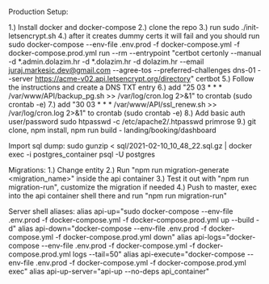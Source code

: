 Production Setup:

1.) Install docker and docker-compose
2.) clone the repo
3.) run sudo ./init-letsencrypt.sh
4.) after it creates dummy certs it will fail and you should run 
sudo docker-compose --env-file .env.prod -f docker-compose.yml -f docker-compose.prod.yml run --rm --entrypoint "certbot certonly --manual -d *.admin.dolazim.hr -d *.dolazim.hr -d dolazim.hr --email juraj.markesic.dev@gmail.com --agree-tos --preferred-challenges dns-01 --server https://acme-v02.api.letsencrypt.org/directory" certbot
5.) Follow the instructions and create a DNS TXT entry
6.) add "25 03 * * * /var/www/API/backup_pg.sh >> /var/log/cron.log 2>&1" to crontab (sudo crontab -e)
7.) add "30 03 * * * /var/www/API/ssl_renew.sh >> /var/log/cron.log 2>&1" to crontab (sudo crontab -e)
8.) Add basic auth user/password sudo htpasswd -c /etc/apache2/.htpasswd primrose
9.) git clone, npm install, npm run build - landing/booking/dashboard

Import sql dump:
sudo gunzip < sql/2021-02-10_10_48_22.sql.gz | docker exec -i postgres_container psql -U postgres

Migrations:
1.) Change entity
2.) Run "npm run migration-generate <migration_name>" inside the api container
3.) Test it out with "npm run migration-run", customize the migration if needed
4.) Push to master, exec into the api container shell there and run "npm run migration-run"

Server shell aliases:
alias api-up="sudo docker-compose --env-file .env.prod -f docker-compose.yml -f docker-compose.prod.yml up --build -d"
alias api-down="docker-compose --env-file .env.prod -f docker-compose.yml -f docker-compose.prod.yml down" 
alias api-logs="docker-compose --env-file .env.prod -f docker-compose.yml -f docker-compose.prod.yml logs --tail=50" 
alias api-execute="docker-compose --env-file .env.prod -f docker-compose.yml -f docker-compose.prod.yml exec" 
alias api-up-server="api-up --no-deps api_container"